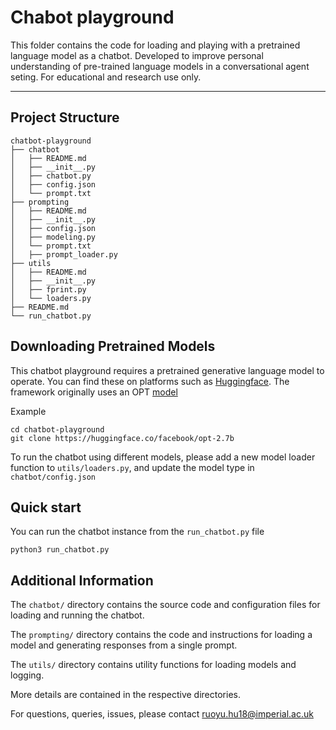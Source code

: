 # Chabot playground

This folder contains the code for loading and playing with a pretrained language model as a chatbot. Developed to improve personal understanding of pre-trained language models in a conversational agent seting. For educational and research use only.

***

## Project Structure

```
chatbot-playground
├── chatbot
│   ├── README.md
│   ├── __init__.py
│   ├── chatbot.py
│   ├── config.json
│   └── prompt.txt
├── prompting
│   ├── README.md
│   ├── __init__.py
│   ├── config.json
│   ├── modeling.py
│   └── prompt.txt
│   ├── prompt_loader.py
├── utils
│   ├── README.md
│   ├── __init__.py
│   ├── fprint.py
│   └── loaders.py
├── README.md
└── run_chatbot.py
```

## Downloading Pretrained Models

This chatbot playground requires a pretrained generative language model to operate. You can find these on platforms such as [Huggingface](https://huggingface.co/docs/transformers/index). The framework originally uses an OPT [model](https://huggingface.co/facebook/opt-2.7b)

Example

```
cd chatbot-playground
git clone https://huggingface.co/facebook/opt-2.7b
```

To run the chatbot using different models, please add a new model loader function to `utils/loaders.py`, and update the model type in `chatbot/config.json`


## Quick start

You can run the chatbot instance from the `run_chatbot.py` file

```
python3 run_chatbot.py
```

## Additional Information

The `chatbot/` directory contains the source code and configuration files for loading and running the chatbot.

The `prompting/` directory contains the code and instructions for loading a model and generating responses from a single prompt.

The `utils/`  directory contains utility functions for loading models and logging.

More details are contained in the respective directories.

For questions, queries, issues, please contact ruoyu.hu18@imperial.ac.uk